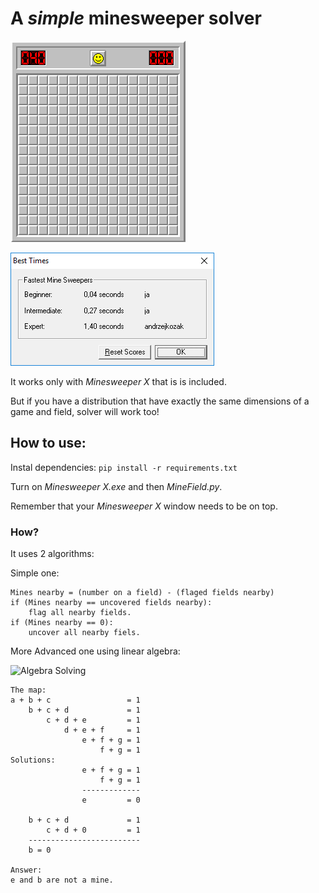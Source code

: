 # A _simple_ minesweeper solver

![Presentation](gameplay.gif)


![Presentation](scores.png)


It works only with _Minesweeper X_ that is is included.

But if you have a distribution that have exactly the same dimensions of a game and field, solver will work too!

## How to use:
Instal dependencies:
 ```pip install -r requirements.txt```

 
Turn on _Minesweeper X.exe_ and then _MineField.py_.

Remember that your _Minesweeper X_ window needs to be on top.

### How?
It uses 2 algorithms:

Simple one:
```
Mines nearby = (number on a field) - (flaged fields nearby)
if (Mines nearby == uncovered fields nearby):
    flag all nearby fields.
if (Mines nearby == 0):
    uncover all nearby fiels.
```


More Advanced one using linear algebra:

![Algebra Solving](solve.png)
```
The map:
a + b + c                 = 1
    b + c + d             = 1
        c + d + e         = 1
            d + e + f     = 1
                e + f + g = 1
                    f + g = 1
Solutions:
                e + f + g = 1
                    f + g = 1
                -------------
                e         = 0

    b + c + d             = 1
        c + d + 0         = 1
    -------------------------
    b = 0

Answer:
e and b are not a mine.
```
